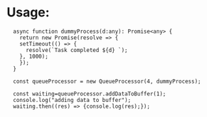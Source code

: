 # Usage: #


      async function dummyProcess(d:any): Promise<any> {
        return new Promise(resolve => { 
        setTimeout(() => {
          resolve(`Task completed ${d} `);  
        }, 1000);
        });
      }

      const queueProcessor = new QueueProcessor(4, dummyProcess);

      const waiting=queueProcessor.addDataToBuffer(1);
      console.log("adding data to buffer");
      waiting.then((res) => {console.log(res);}); 